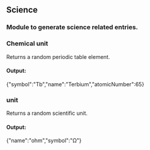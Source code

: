 ## Science
### Module to generate science related entries.

### Chemical unit
Returns a random periodic table element.

#### Output:
{"symbol":"Tb","name":"Terbium","atomicNumber":65}


### unit
Returns a random scientific unit.

#### Output:
{"name":"ohm","symbol":"Ω"}

